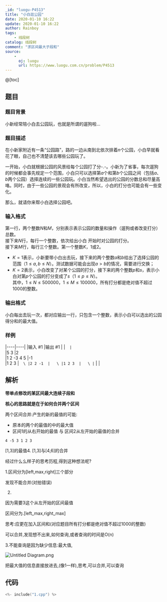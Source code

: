 ```yaml
---
_id: "luogu-P4513"
title: "小白逛公园"
date: 2020-01-10 16:22
update: 2020-01-10 16:22
author: Rainboy
tags:
    - 线段树
catalog: 线段树
comment: "求区间最大子段和"
source: 
    - 
      oj: luogu
      url: https://www.luogu.com.cn/problem/P4513
---
```


@[toc]

## 题目

### 题目背景 
小新经常陪小白去公园玩，也就是所谓的遛狗啦…



### 题目描述

在小新家附近有一条“公园路”，路的一边从南到北依次排着$n$个公园，小白早就看花了眼，自己也不清楚该去哪些公园玩了。  

一开始，小白就根据公园的风景给每个公园打了分-.-。小新为了省事，每次遛狗的时候都会事先规定一个范围，小白只可以选择第$a$个和第$b$个公园之间（包括$a$、$b$两个公园）选择连续的一些公园玩。小白当然希望选出的公园的分数总和尽量高咯。同时，由于一些公园的景观会有所改变，所以，小白的打分也可能会有一些变化。  

那么，就请你来帮小白选择公园吧。



### 输入格式
 第一行，两个整数$N$和$M$，分别表示表示公园的数量和操作（遛狗或者改变打分）总数。  
    接下来$N$行，每行一个整数，依次给出小白 开始时对公园的打分。  
    接下来$M$行，每行三个整数。第一个整数$K$，$1$或$2$。
- $K=1$表示，小新要带小白出去玩，接下来的两个整数$a$和$b$给出了选择公园的范围（$1≤a,b≤N$）。测试数据可能会出现$a>b$的情况，需要进行交换；
- $K=2$表示，小白改变了对某个公园的打分，接下来的两个整数$p$和$s$，表示小白对第$p$个公园的打分变成了$s$（$1≤p≤N$）。  
    其中，$1≤N≤500 000$，$1≤M≤100 000$，所有打分都是绝对值不超过$1000$的整数。  



### 输出格式

 小白每出去玩一次，都对应输出一行，只包含一个整数，表示小白可以选出的公园得分和的最大值。



### 样例

|----|----|
|输入 #1  |输出 #1  |
|```  |```  \
|5 3  |2  \
|1 2 -3 4 5  |-1  \
|1 2 3  |```  \
|2 2 -1  |   \
|1 2 3  |   \
|```  |   |


## 解析

**带单点修改的某区间最大连续子段和**

**核心的思路就是在于如何合并两个区间**

两个区间合并:产生的新的最值的可能:

 - 原本的两个的最值的中的最大值
 - 区间1的从右开始的最值 与 区间2从左开始的最值的合并


```
4 -5 3 1 2 3
```

[1,3]的最值4. [1,3]与[4,6]的合并

经过什么么样子的思考历程,得到这种想法呢?

1.区间分为[left,max,right]三个部分

发现不能合并(对拍错误)

2.
因为需要3这个从左开始的区间最值

区间分为.[left_max,right_max]

思考:应更在加入区间和(对应题目所有打分都是绝对值不超过1000的整数)

可以合并,发现想不出来,如何查询,或者查询的时间是O(n)


3.不能查询是因为缺少信息:最大值,

![Untitled Diagram.png](https://i.loli.net/2020/01/26/gvAZiayVmQhtDsI.png)

把最大值的信息直接放进去,(像1一样),思考,可以合并,可以查询



## 代码

```c
<%- include("1.cpp") %>
```
